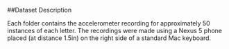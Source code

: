 ##Dataset Description

Each folder contains the accelerometer recording for approximately 50 instances
of each letter. The recordings were made using a Nexus 5 phone placed (at
distance 1.5in) on the right side of a standard Mac keyboard.
